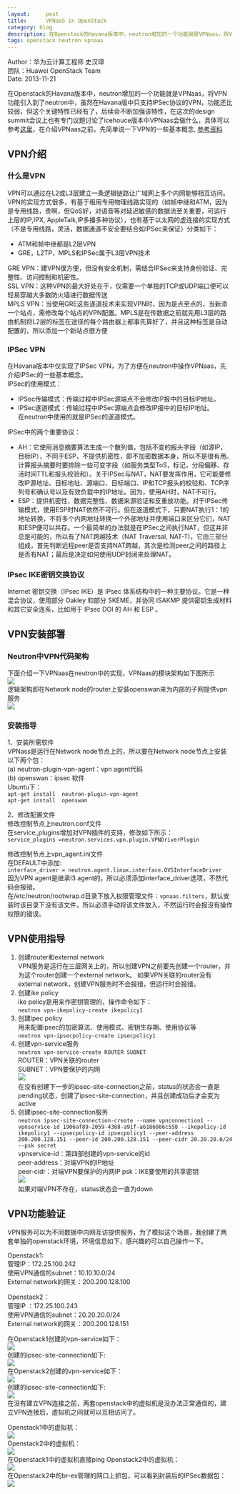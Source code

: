 ```yaml
---
layout:     post
title:      VPNaaS in OpenStack
category: blog
description: 在Openstack的Havana版本中，neutron增加的一个功能就是VPNaas，将VPN功能引入到了neutron中。
tags: openstack neutron vpnaas
---
```


Author：华为云计算工程师 史汉璋  
团队：Huawei OpenStack Team  
Date: 2013-11-21

在Openstack的Havana版本中，neutron增加的一个功能就是VPNaas，将VPN功能引入到了neutron中，虽然在Havana版中只支持IPSec协议的VPN，功能还比较弱，但这个关键特性已经有了，后续会不断加强该特性，在这次的design summit会议上也有专门议题讨论了icehouce版本中VPNaas会做什么，具体可以参考[这里](https://etherpad.openstack.org/p/NeutronVPNaaSIceHouse)，在介绍VPNaas之前，先简单说一下VPN的一些基本概念, [参考资料](http://www.openstack.cn/p612.html)

## VPN介绍

### 什么是VPN
VPN可以通过在L2或L3层建立一条逻辑链路让广域网上多个内网能够相互访问。VPN的实现方式很多，有基于租用专用物理线路实现的（如帧中继和ATM，因为是专用线路，贵啊，但QoS好，对语音等对延迟敏感的数据流至关重要，可运行上层的IP,IPX, AppleTalk,IP多播多种协议），也有基于以太网的虚连接的实现方式（不是专用线路，灵活，数据通道不安全要结合如IPSec来保证）分类如下：  
- ATM和帧中继都是L2层VPN  
- GRE，L2TP，MPLS和IPSec属于L3层VPN技术

GRE VPN：建VPN很方便，但没有安全机制，需结合IPSec来支持身份验证、完整性、访问控制和机密性。  
SSL VPN：这种VPN的最大好处在于，仅需要一个单独的TCP或UDP端口便可以轻易穿越大多数防火墙进行数据传送  
MPLS VPN：当使用GRE这些遂道技术来实现VPN时，因为是点至点的，当新添一个站点，需修改每个站点的VPN配置。MPLS是在传数据之前就先用L3层的路由机制将L2层的标签在途径的每个路由器上都事先算好了，并且这种标签是自动配置的，所以添加一个新站点很方便  

### IPSec VPN
在Havana版本中仅实现了IPSec VPN，为了方便在neutron中操作VPNaas，先介绍IPSec的一些基本概念。  
IPSec的使用模式：  
- IPSec传输模式：传输过程中IPSec源端点不会修改IP报中的目标IP地址。  
- IPSec遂道模式：传输过程中IPSec源端点会修改IP报中的目标IP地址。  
在neutron中使用的就是IPSec的遂道模式。 
 
IPSec中的两个重要协议：  
- AH：它使用消息摘要算法生成一个散列值，包括不变的报头字段（如源IP，目标IP），不同于ESP，不提供机密性，即不加密数据本身，所以不是很有用。计算报头摘要时要排除一些可变字段（如服务类型ToS，标记，分段偏移、存活时间TTL和报头校验和）。关于IPSec与NAT，NAT要发挥作用，它可能要修改IP源地址、目标地址、源端口、目标端口、IP和TCP报头的校验和、TCP序列号和确认号以及有效负载中的IP地址。因为，使用AH时，NAT不可行。  
- ESP：提供机密性、数据完整性、数据来源验证和反重放功能。对于IPSec传输模式，使用ESP时NAT依然不可行。但在遂道模式下，只要NAT执行1：1的地址转换，不将多个内网地址转换一个外部地址并使用端口来区分它们，NAT和ESP便可以共存。一个最简单的办法就是在IPSec之间执行NAT，但这并非总是可能的，所以有了NAT跨越技术（NAT Traversal, NAT-T)，它由三部分组成，首先判断远程peer是否支持NAT跨越，其次是检测peer之间的路径上是否有NAT；最后是决定如何使用UDP封闭来处理NAT。

### IPsec IKE密钥交换协议
Internet 密钥交换（IPsec IKE）是 IPsec 体系结构中的一种主要协议。它是一种混合协议，使用部分 Oakley 和部分 SKEME，并协同 ISAKMP 提供密钥生成材料和其它安全连系，比如用于 IPsec DOI 的 AH 和 ESP 。

## VPN安装部署

### Neutron中VPN代码架构
下面介绍一下VPNaas在neutron中的实现，VPNaas的模块架构如下图所示  
![](/images/2013-11-21-VPNaaS/image001.png)  
逻辑架构即在Network  node的router上安装openswan来为内部的子网提供vpn服务  
![](/images/2013-11-21-VPNaaS/image003.png) 

### 安装指导
1、安装所需软件  
VPNass是运行在Network node节点上的，所以要在Network node节点上安装以下两个包：  
(a)   neutron-plugin-vpn-agent：vpn agent代码  
(b)   openswan：ipsec 软件  
Ubuntu下：  
`apt-get install  neutron-plugin-vpn-agent`  
`apt-get install  openswan`  

2、修改配置文件  
修改控制节点上neutron.conf文件  
在service\_plugins增加对VPN插件的支持，修改如下所示：  
`service_plugins =neutron.services.vpn.plugin.VPNDriverPlugin`  

修改控制节点上vpn\_agent.ini文件  
在DEFAULT中添加:  
`interface_driver = neutron.agent.linux.interface.OVSInterfaceDriver`  
因为VPN agent是继承l3 agent的，所以必须添加interface\_driver选项，不然代码会报错。  
在/etc/neutron/rootwrap.d目录下放入权限管理文件：`vpnaas.filters`，默认安装时该目录下没有该文件，所以必须手动将该文件放入，不然运行时会报没有操作权限的错误。  

## VPN使用指导
1. 创建router和external network  
VPN服务是运行在三层网关上的，所以创建VPN之前要先创建一个router，并为这个router创建一个external network。  如果VPN关联的router没有external network，创建VPN服务时不会报错，但运行时会报错。  
2. 创建ike policy  
ike policy是用来作密钥管理的，操作命令如下：  
`neutron vpn-ikepolicy-create ikepolicy1`  
3. 创建ipec policy  
用来配置ipsec的加密算法、使用模式、密钥生存期、使用协议等  
`neutron vpn-ipsecpolicy-create ipsecpolicy1`  
4. 创建vpn-service服务  
`neutron vpn-service-create ROUTER SUBNET`  
ROUTER：VPN关联的router  
SUBNET：VPN要保护的内网  
![](/images/2013-11-21-VPNaaS/image005.png)  
在没有创建下一步的ipsec-site-connection之前，status的状态会一直是pending状态，创建了ipsec-site-connection，并且创建成功后才会变为active  
5. 创建ipsec-site-connection服务  
`neutron ipsec-site-connection-create --name vpnconnection1 --vpnservice-id 1906af89-2059-4388-a91f-a6186086c558 --ikepolicy-id ikepolicy1 --ipsecpolicy-id ipsecpolicy1 --peer-address 200.200.128.151 --peer-id 200.200.128.151 --peer-cidr 20.20.20.0/24  --psk secret`  
vpnservice-id：第四部创建的vpn-service的id  
peer-address：对端VPN的IP地址  
peer-cidr：对端VPN要保护的内网IP 
psk：IKE要使用的共享密钥   
![](/images/2013-11-21-VPNaaS/image007.png)  
如果对端VPN不存在，status状态会一直为down   

## VPN功能验证
VPN服务可以为不同数据中内网互访提供服务，为了模拟这个场景，我创建了两套单独的openstack环境，环境信息如下，感兴趣的可以自己操作一下。
 
Openstack1:  
管理IP：172.25.100.242  
使用VPN通信的subnet：10.10.10.0/24  
External network的网关：200.200.128.100  

Openstack2：  
管理IP ：172.25.100.243  
使用VPN通信的subnet：20.20.20.0/24  
External network的网关：200.200.128.151  
 
在Openstack1创建的vpn-service如下：  
![](/images/2013-11-21-VPNaaS/image009.png)  
创建的ipsec-site-connection如下:  
![](/images/2013-11-21-VPNaaS/image011.png)  
在Openstack2创建的vpn-service如下：  
![](/images/2013-11-21-VPNaaS/image013.png)  
创建的ipsec-site-connection如下:  
![](/images/2013-11-21-VPNaaS/image015.png)  
在没有建立VPN连接之前，两套openstack中的虚拟机是没办法正常通信的，建立VPN连接后，虚拟机之间就可以互相访问了。

Openstack1中的虚拟机：  
![](/images/2013-11-21-VPNaaS/image017.png)  
Openstack2中的虚拟机：  
![](/images/2013-11-21-VPNaaS/image019.png)  
在Openstack1中的虚拟机直接ping  Openstack2中的虚拟机：  
![](/images/2013-11-21-VPNaaS/image021.png)   
在Openstack2中的br-ex管理的网口上抓包，可以看到封装后的IPSec数据包：  
![](/images/2013-11-21-VPNaaS/image023.png)  